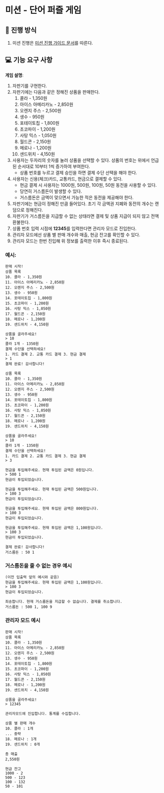 # 미션 - 단어 퍼즐 게임

## 🚀 진행 방식
1. 미션 진행은 [미션 진행 가이드 문서](https://github.com/develup-mission/docs/blob/main/mission-guide.md)를 따른다.

## 💻 기능 요구 사항

**게임 설명**:

1. 자판기를 구현한다.
2. 자판기에는 다음과 같은 정해진 상품을 판매한다.
    1. 콜라 - 1,350원
    2. 아이스 아메리카노 - 2,850원
    3. 오렌지 주스 - 2,500원
    4. 생수 - 950원
    5. 포테이토칩 - 1,800원
    6. 초코파이 - 1,200원
    7. 사탕 믹스 - 1,050원
    8. 월드콘 - 2,150원
    9. 메로나 - 1,200원
    10. 샌드위치 - 4,150원
3. 사용자는 두자리의 숫자를 눌러 상품을 선택할 수 있다. 상품의 번호는 위에서 언급된 순서대로 10부터 1씩 증가하여 부여한다.
    - 상품 번호를 누르고 결제 승인을 하면 결제 수단 선택을 해야 한다.
4. 사용자는 신용(체크)카드, 교통카드, 현금으로 결제할 수 있다.
    - 현금 결제 시 사용자는 1000원, 500원, 100원, 50원 동전을 사용할 수 있다.
    - 당연히 거스름돈이 발생할 수 있다.
    - 거스름돈은 금액이 맞으면서 가능한 적은 동전을 제공해야 한다.
5. 자판기에는 현금이 정해진 만큼 들어있다. 초기 각 금액권 지폐와 동전의 개수는 랜덤으로 정해진다.
6. 자판기가 거스름돈을 지급할 수 없는 상태라면 결제 및 상품 지급이 되지 않고 전액 환불한다.
7. 상품 번호 입력 시점에 **12345**를 입력한다면 관리자 모드로 진입한다.
8. 관리자 모드에선 상품 별 판매 개수와 매출, 현금 잔고를 확인할 수 있다.
9. 관리자 모드는 한번 진입해 위 정보를 출력한 이후 즉시 종료된다.

### 예시:
```
판매 시작!
상품 목록
10. 콜라 - 1,350원
11. 아이스 아메리카노 - 2,850원
12. 오렌지 주스 - 2,500원
13. 생수 - 950원
14. 포테이토칩 - 1,800원
15. 초코파이 - 1,200원
16. 사탕 믹스 - 1,050원
17. 월드콘 - 2,150원
18. 메로나 - 1,200원
19. 샌드위치 - 4,150원

상품을 골라주세요!
> 10
콜라 1개 - 1350원
결제 수단을 선택하세요!
1. 카드 결제 2. 교통 카드 결제 3. 현금 결제
> 1
결제 완료! 감사합니다!

상품 목록
10. 콜라 - 1,350원
11. 아이스 아메리카노 - 2,850원
12. 오렌지 주스 - 2,500원
13. 생수 - 950원
14. 포테이토칩 - 1,800원
15. 초코파이 - 1,200원
16. 사탕 믹스 - 1,050원
17. 월드콘 - 2,150원
18. 메로나 - 1,200원
19. 샌드위치 - 4,150원

상품을 골라주세요!
> 10
콜라 1개 - 1350원
결제 수단을 선택하세요!
1. 카드 결제 2. 교통 카드 결제 3. 현금 결제
> 3

현금을 투입해주세요. 현재 투입된 금액은 0원입니다.
> 500 1
현금이 투입되었습니다.

현금을 투입해주세요. 현재 투입된 금액은 500원입니다.
> 100 3
현금이 투입되었습니다.

현금을 투입해주세요. 현재 투입된 금액은 800원입니다.
> 100 3
현금이 투입되었습니다.

현금을 투입해주세요. 현재 투입된 금액은 1,100원입니다.
> 100 3
현금이 투입되었습니다.

결제 완료! 감사합니다!
거스름돈 : 50 1
```

### 거스름돈을 줄 수 없는 경우 예시
```
(이전 입출력 앞의 예시와 같음)
현금을 투입해주세요. 현재 투입된 금액은 1,100원입니다.
> 100 3
현금이 투입되었습니다.

죄송합니다. 현재 거스름돈을 지급할 수 없습니다. 결제를 취소합니다.
거스름돈 : 500 1, 100 9
```

### 관리자 모드 예시
```
판매 시작!
상품 목록
10. 콜라 - 1,350원
11. 아이스 아메리카노 - 2,850원
12. 오렌지 주스 - 2,500원
13. 생수 - 950원
14. 포테이토칩 - 1,800원
15. 초코파이 - 1,200원
16. 사탕 믹스 - 1,050원
17. 월드콘 - 2,150원
18. 메로나 - 1,200원
19. 샌드위치 - 4,150원

상품을 골라주세요!
> 12345

관리자모드에 진입합니다. 통계를 수집합니다.

상품 별 판매 개수
10. 콜라 : 1개
... 중략
18. 메로나 : 1개
19. 샌드위치 : 0개

총 매출
2,550원

현금 잔고
1000 - 2
500 - 123
100 - 132
50 - 101
```
